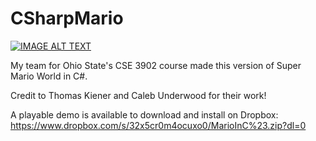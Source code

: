 # CSharpMario

[![IMAGE ALT TEXT](http://img.youtube.com/vi/M0ZeaNOAD7w/0.jpg)](http://www.youtube.com/watch?v=M0ZeaNOAD7w "Super Mario World in C#")

My team for Ohio State's CSE 3902 course made this version of Super Mario World in C#.

Credit to Thomas Kiener and Caleb Underwood for their work!

A playable demo is available to download and install on Dropbox: https://www.dropbox.com/s/32x5cr0m4ocuxo0/MarioInC%23.zip?dl=0
